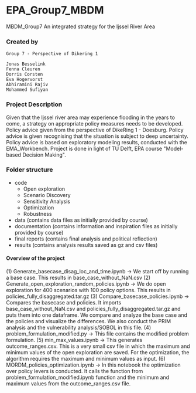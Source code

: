 # EPA_Group7_MBDM
MBDM_Group7
An integrated strategy for the Ijssel River Area 


### Created by
```
Group 7 - Perspective of Dikering 1

Jonas Besselink
Fenna Cleuren
Dorris Corsten
Eva Hogervorst 
Abhiramini Rajiv
Mohammed Sufiyan
```

### Project Description
Given that the Ijssel river area may experience flooding in the years to come, a strategy on appropriate policy measures needs to be developed. 
Policy advice given from the perspective of DikeRing 1 - Doesburg. 
Policy advice  is given recognising that the situation is subject to deep uncertainty.
Policy advice is based on exploratory modeling results, conducted with the EMA_Workbench. 
Project is done in light of TU Delft, EPA course "Model-based Decision Making".

### Folder structure
- code
  * Open exploration
  * Scenario Discovery
  * Sensitivity Analysis
  * Optimization
  * Robustness
- data (contains data files as initially provided by course) 
- documentation (contains information and inspiration files as initially provided by course)
- final reports (contains final analysis and political reflection) 
- results (contains analysis results saved as gz and csv files)

#### Overview of the project

(1) Generate_basecase_disag_loc_and_time.ipynb -> We start off by running a base case. This results in base_case_without_NaN.csv
(2) Generate_open_exploration_random_policies.ipynb -> We do open exploration for 400 scenarios with 100 policy options. This results in policies_fully_disaggregated.tar.gz
(3) Compare_basecase_policies.ipynb -> Compares the basecase and policies. It imports base_case_without_NaN.csv and policies_fully_disaggregated.tar.gz and puts them into one dataframe. 
We compare and analyze the base case and the policies and visualize the differences. We also conduct the PRIM analysis and the vulnerability analysis/SOBOL in this file.
(4) problem_formulation_modified.py -> This file contains the modified problem formulation.
(5) min_max_values.ipynb -> This generates outcome_ranges.csv. This is a very small csv file in which the maximum and minimum values of the open exploration are saved. For the optimization, the algorithm requires the maximum and minimum values as input.
(6) MORDM_policies_optimization.ipynb -> In this notebook the optimization over policy levers is conducted. It calls the function from problem_formulation_modified.ipynb function and the minimum and maximum values from the outcome_ranges.csv file.
